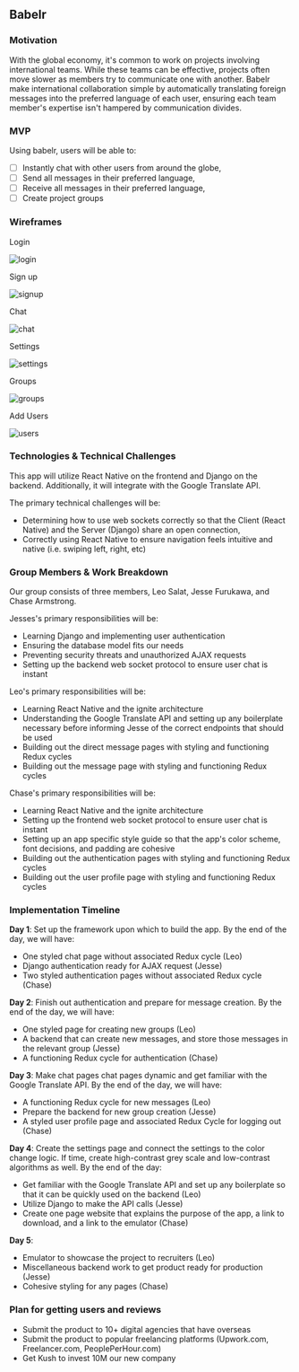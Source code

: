 ## Babelr

### Motivation

With the global economy, it's common to work on projects involving international teams. While these teams can be effective, projects often move slower as members try to communicate one with another. Babelr make international collaboration simple by automatically translating foreign messages into the preferred language of each user, ensuring each team member's expertise isn't hampered by communication divides.

### MVP

Using babelr, users will be able to:

- [ ] Instantly chat with other users from around the globe,
- [ ] Send all messages in their preferred language,
- [ ] Receive all messages in their preferred language,
- [ ] Create project groups

### Wireframes

Login

![login](/docs/wireframes/login_scene.png)

Sign up

![signup](/docs/wireframes/signup_scene.png)

Chat

![chat](/docs/wireframes/chat_scene.png)

Settings

![settings](/docs/wireframes/settings_scene.png)

Groups

![groups](/docs/wireframes/groups.png)

Add Users

![users](/docs/wireframes/add_users.png)

### Technologies & Technical Challenges

This app will utilize React Native on the frontend and Django on the backend. Additionally, it will integrate with the Google Translate API.

The primary technical challenges will be:

- Determining how to use web sockets correctly so that the Client (React Native) and the Server (Django) share an open connection,
- Correctly using React Native to ensure navigation feels intuitive and native (i.e. swiping left, right, etc)

### Group Members & Work Breakdown

Our group consists of three members, Leo Salat, Jesse Furukawa, and Chase Armstrong.

Jesses's primary responsibilities will be:

- Learning Django and implementing user authentication
- Ensuring the database model fits our needs
- Preventing security threats and unauthorized AJAX requests
- Setting up the backend web socket protocol to ensure user chat is instant

Leo's primary responsibilities will be:

- Learning React Native and the ignite architecture
- Understanding the Google Translate API and setting up any boilerplate necessary before informing Jesse of the correct endpoints that should be used
- Building out the direct message pages with styling and functioning Redux cycles
- Building out the message page with styling and functioning Redux cycles

Chase's primary responsibilities will be:

- Learning React Native and the ignite architecture
- Setting up the frontend web socket protocol to ensure user chat is instant
- Setting up an app specific style guide so that the app's color scheme, font decisions, and padding are cohesive
- Building out the authentication pages with styling and functioning Redux cycles
- Building out the user profile page with styling and functioning Redux cycles

### Implementation Timeline

**Day 1**: Set up the framework upon which to build the app. By the end of the day, we will have:

- One styled chat page without associated Redux cycle (Leo)
- Django authentication ready for AJAX request (Jesse)
- Two styled authentication pages without associated Redux cycle (Chase)

**Day 2**: Finish out authentication and prepare for message creation. By the end of the day, we will have:

- One styled page for creating new groups (Leo)
- A backend that can create new messages, and store those messages in the relevant group (Jesse)
- A functioning Redux cycle for authentication (Chase)

**Day 3**: Make chat pages chat pages dynamic and get familiar with the Google Translate API. By the end of the day, we will have:

- A functioning Redux cycle for new messages (Leo)
- Prepare the backend for new group creation (Jesse)
- A styled user profile page and associated Redux Cycle for logging out (Chase)

**Day 4**: Create the settings page and connect the settings to the color change logic.  If time, create high-contrast grey scale and low-contrast algorithms as well.  By the end of the day:

- Get familiar with the Google Translate API and set up any boilerplate so that it can be quickly used on the backend (Leo)
- Utilize Django to make the API calls (Jesse)
- Create one page website that explains the purpose of the app, a link to download, and a link to the emulator (Chase)

**Day 5**:

- Emulator to showcase the project to recruiters (Leo)
- Miscellaneous backend work to get product ready for production (Jesse)
- Cohesive styling for any pages (Chase)

### Plan for getting users and reviews

- Submit the product to 10+ digital agencies that have overseas
- Submit the product to popular freelancing platforms (Upwork.com, Freelancer.com, PeoplePerHour.com)
- Get Kush to invest 10M our new company
